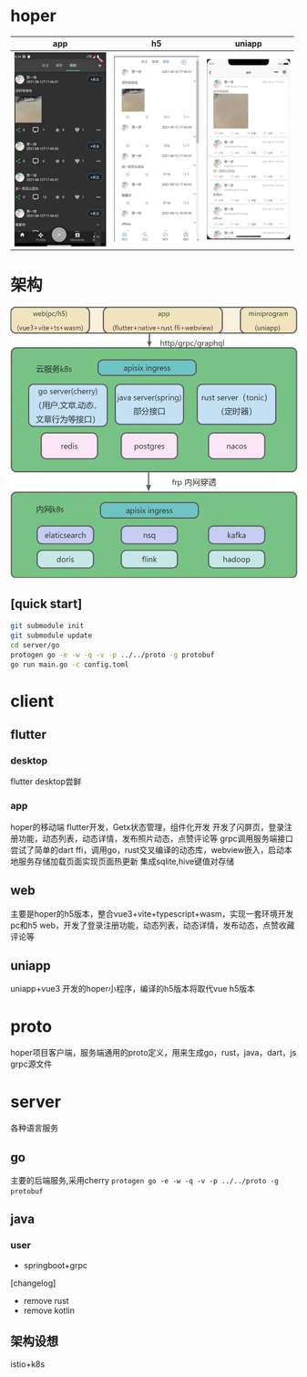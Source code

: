 # hoper
| app | h5 |            uniapp             |
|:-----:|:-----:|:-----------------------------:|
| ![app](assets/app.webp) | ![h5](assets/h5.webp) | ![uniapp](assets/uniapp.webp) |


# 架构
![hoper](assets/hoper.webp)

## [quick start]
```sh
git submodule init
git submodule update
cd server/go
protogen go -e -w -q -v -p ../../proto -g protobuf
go run main.go -c config.toml
```

# client

## flutter
### desktop
flutter desktop尝鲜
### app
 hoper的移动端
flutter开发，Getx状态管理，组件化开发
开发了闪屏页，登录注册功能，动态列表，动态详情，发布照片动态，点赞评论等
grpc调用服务端接口
尝试了简单的dart ffi，调用go，rust交叉编译的动态库，webview嵌入，启动本地服务存储加载页面实现页面热更新
集成sqlite,hive键值对存储

## web
主要是hoper的h5版本，整合vue3+vite+typescript+wasm，实现一套环境开发pc和h5 web，开发了登录注册功能，动态列表，动态详情，发布动态，点赞收藏评论等


## uniapp
uniapp+vue3 开发的hoper小程序，编译的h5版本将取代vue h5版本

# proto
hoper项目客户端，服务端通用的proto定义，用来生成go，rust，java，dart，js grpc源文件


# server
各种语言服务
## go
主要的后端服务,采用cherry
`protogen go -e -w -q -v -p ../../proto -g protobuf`
## java
### user
- springboot+grpc

[changelog]
- remove rust
- remove kotlin
## 架构设想
istio+k8s